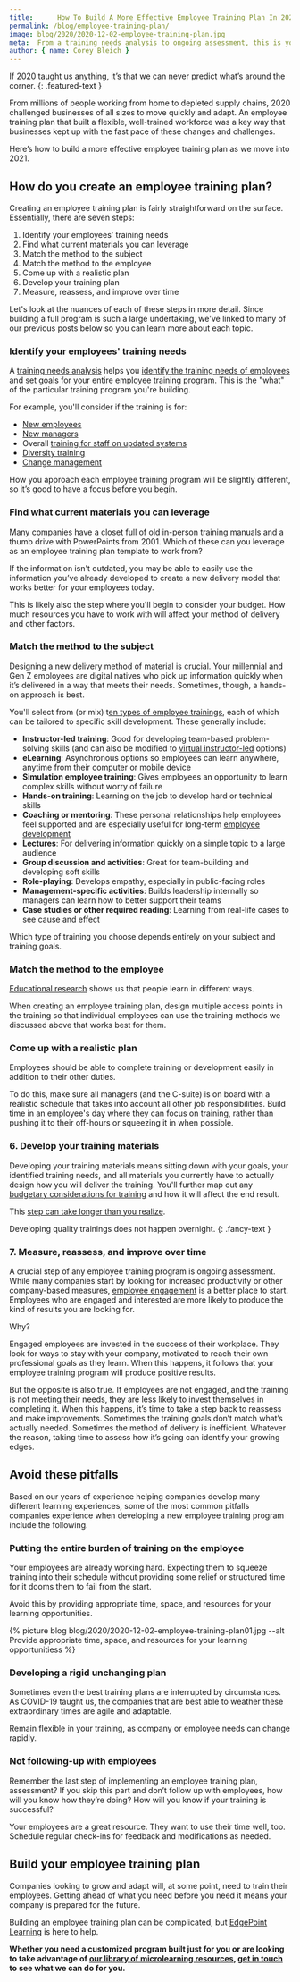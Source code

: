 ```yaml
---
title:      How To Build A More Effective Employee Training Plan In 2021
permalink: /blog/employee-training-plan/
image: blog/2020/2020-12-02-employee-training-plan.jpg
meta:  From a training needs analysis to ongoing assessment, this is you can develop a more effective employee training plan in 2021.
author: { name: Corey Bleich }
---
```


If 2020 taught us anything, it’s that we can never predict what’s around the corner.
{: .featured-text }

From millions of people working from home to depleted supply chains, 2020 challenged businesses of all sizes to move quickly and adapt. An employee training plan that built a flexible, well-trained workforce was a key way that businesses kept up with the fast pace of these changes and challenges.   

Here’s how to build a more effective employee training plan as we move into 2021. 

## How do you create an employee training plan? 

Creating an employee training plan is fairly straightforward on the surface. Essentially, there are seven steps:

1. Identify your employees’ training needs
2. Find what current materials you can leverage
3. Match the method to the subject
4. Match the method to the employee
5. Come up with a realistic plan
6. Develop your training plan
7. Measure, reassess, and improve over time  

Let's look at the nuances of each of these steps in more detail. Since building a full program is such a large undertaking, we've linked to many of our previous posts below so you can learn more about each topic. 

### Identify your employees' training needs 

A [training needs analysis](/blog/training-needs-analysis/) helps you [identify the training needs of employees](/blog/how-to-identify-training-needs-of-employees/) and set goals for your entire employee training program. This is the "what" of the particular training program you're building.

For example, you'll consider if the training is for:

* [New employees](/blog/how-to-train-new-employees/)
* [New managers](/blog/new-manager-training/)
* Overall [training for staff on updated systems](/blog/how-to-train-employees-on-new-system/)
* [Diversity training](/blog/types-of-diversity-training/)
* [Change management](/blogs/change-management-training/)

How you approach each employee training program will be slightly different, so it’s good to have a focus before you begin.

### Find what current materials you can leverage 

Many companies have a closet full of old in-person training manuals and a thumb drive with PowerPoints from 2001. Which of these can you leverage as an employee training plan template to work from? 

If the information isn't outdated, you may be able to easily use the information you’ve already developed to create a new delivery model that works better for your employees today. 

This is likely also the step where you'll begin to consider your budget. How much resources you have to work with will affect your method of delivery and other factors. 

### Match the method to the subject 

Designing a new delivery method of material is crucial. Your millennial and Gen Z employees are digital natives who pick up information quickly when it’s delivered in a way that meets their needs. Sometimes, though, a hands-on approach is best.

You'll select from (or mix) t[en types of employee trainings](/blog/top-10-types-of-employee-training/), each of which can be tailored to specific skill development. These generally include: 

* **Instructor-led training**: Good for developing team-based problem-solving skills (and can also be modified to [virtual instructor-led](/blogs/virtual-instructor-led-training/) options)
* **eLearning**: Asynchronous options so employees can learn anywhere, anytime from their computer or mobile device
* **Simulation employee training**: Gives employees an opportunity to learn complex skills without worry of failure
* **Hands-on training**: Learning on the job to develop hard or technical skills 
* **Coaching or mentoring**: These personal relationships help employees feel supported and are especially useful for long-term [employee development](/blogs/employee-development-plan/) 
* **Lectures**: For delivering information quickly on a simple topic to a large audience
* **Group discussion and activities**: Great for team-building and developing soft skills
* **Role-playing**: Develops empathy, especially in public-facing roles
* **Management-specific activities**: Builds leadership internally so managers can learn how to better support their teams
* **Case studies or other required reading**: Learning from real-life cases to see cause and effect

Which type of training you choose depends entirely on your subject and training goals.

### Match the method to the employee  

[Educational research](/blog/adult-learning-theory/) shows us that people learn in different ways. 

When creating an employee training plan, design multiple access points in the training so that individual employees can use the training methods we discussed above that works best for them.

### Come up with a realistic plan 

Employees should be able to complete training or development easily in addition to their other duties. 

To do this, make sure all managers (and the C-suite) is on board with a realistic schedule that takes into account all other job responsibilities. Build time in an employee's day where they can focus on training, rather than pushing it to their off-hours or squeezing it in when possible. 

### 6. Develop your training materials 

Developing your training materials means sitting down with your goals, your identified training needs, and all materials you currently have to actually design how you will deliver the training. You'll further map out any [budgetary considerations for training](/blog/low-cost-employee-training/) and how it will affect the end result. 

This [step can take longer than you realize](/blog/create-elearning-faster/). 

Developing quality trainings does not happen overnight.
{: .fancy-text }


### 7. Measure, reassess, and improve over time  

A crucial step of any employee training program is ongoing assessment. While many companies start by looking for increased productivity or other company-based measures, [employee engagement](/blogs/how-to-measure-employee-engagement/) is a better place to start. Employees who are engaged and interested are more likely to produce the kind of results you are looking for. 

Why?

Engaged employees are invested in the success of their workplace. They look for ways to stay with your company, motivated to reach their own professional goals as they learn. When this happens, it follows that your employee training program will produce positive results.

But the opposite is also true. If employees are not engaged, and the training is not meeting their needs, they are less likely to invest themselves in completing it. When this happens, it’s time to take a step back to reassess and make improvements. Sometimes the training goals don’t match what’s actually needed. Sometimes the method of delivery is inefficient. Whatever the reason, taking time to assess how it’s going can identify your growing edges.

## Avoid these pitfalls 

Based on our years of experience helping companies develop many different learning experiences, some of the most common pitfalls companies experience when developing a new employee training program include the following. 

### Putting the entire burden of training on the employee 

Your employees are already working hard. Expecting them to squeeze training into their schedule without providing some relief or structured time for it dooms them to fail from the start. 

Avoid this by providing appropriate time, space, and resources for your learning opportunities.

{% picture blog blog/2020/2020-12-02-employee-training-plan01.jpg --alt Provide appropriate time, space, and resources for your learning opportunitiess %}

### Developing a rigid unchanging plan 

Sometimes even the best training plans are interrupted by circumstances. As COVID-19 taught us, the companies that are best able to weather these extraordinary times are agile and adaptable. 

Remain flexible in your training, as company or employee needs can change rapidly.

### Not following-up with employees  

Remember the last step of implementing an employee training plan, assessment? If you skip this part and don’t follow up with employees, how will you know how they’re doing? How will you know if your training is successful?

Your employees are a great resource. They want to use their time well, too. Schedule regular check-ins for feedback and modifications as needed.

## Build your employee training plan 

Companies looking to grow and adapt will, at some point, need to train their employees. Getting ahead of what you need before you need it means your company is prepared for the future.

Building an employee training plan can be complicated, but [EdgePoint Learning](https://www.edgepointlearning.com/) is here to help. 

**Whether you need a customized program built just for you or are looking to take advantage of [our library of microlearning resources](/blog/pinpoint-partnership/), [get in touch](/contact/) to see what we can do for you.**
